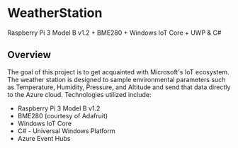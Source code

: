 # WeatherStation
Raspberry Pi 3 Model B v1.2 + BME280 + Windows IoT Core + UWP &amp; C#

## Overview
The goal of this project is to get acquainted with Microsoft's IoT ecosystem. The weather station is designed to sample environmental parameters such as Temperature, Humidity, Pressure, and Altitude and send that data directly to the Azure cloud. Technologies utilized include:
* Raspberry Pi 3 Model B v1.2
* BME280 (courtesy of Adafruit)
* Windows IoT Core
* C# - Universal Windows Platform
* Azure Event Hubs
